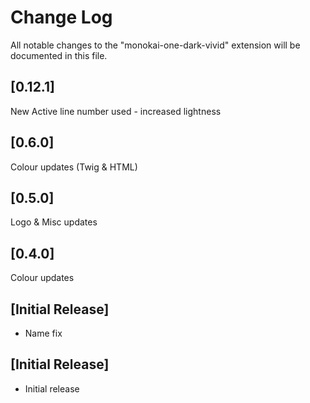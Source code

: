 # Change Log
All notable changes to the "monokai-one-dark-vivid" extension will be documented in this file.

## [0.12.1]
New Active line number used - increased lightness

## [0.6.0]
Colour updates (Twig & HTML)

## [0.5.0]
Logo & Misc updates

## [0.4.0]
Colour updates

## [Initial Release]
- Name fix

## [Initial Release]
- Initial release
